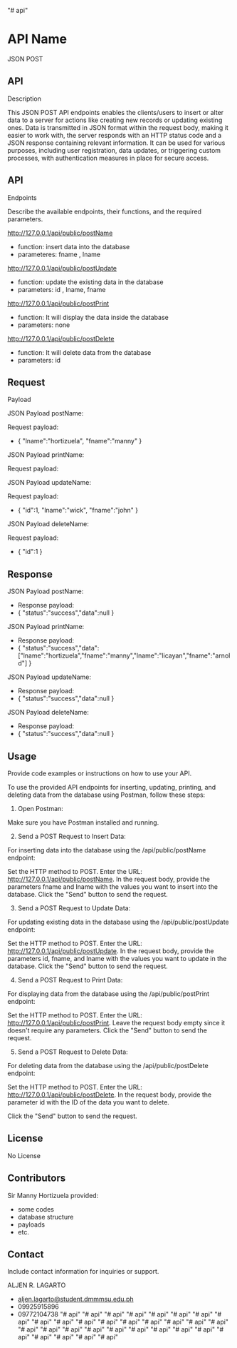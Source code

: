 "# api"

# API Name

JSON POST


 


## API
Description

This JSON POST API endpoints enables the clients/users to insert or alter data to a server for actions like creating new records or updating existing ones. Data is transmitted in JSON format within the request body, making it easier to work with, the server responds with an HTTP status code and a JSON response containing relevant information. It can be used for various purposes, including user registration, data updates, or triggering custom processes, with authentication measures in place for secure access. 




## API
Endpoints


Describe the
available endpoints, their functions, and the required parameters.

http://127.0.0.1/api/public/postName
- function: insert data into the database
- parameteres: fname , lname

http://127.0.0.1/api/public/postUpdate
- function: update the existing data in the database
- parameters: id , lname, fname

http://127.0.0.1/api/public/postPrint
- function: It will display the data inside the database
- parameters: none

http://127.0.0.1/api/public/postDelete
- function: It will delete data from the database
- parameters: id
 


## Request
Payload

JSON Payload postName:

Request payload:
- {
  "lname":"hortizuela",
   "fname":"manny"
}

 JSON Payload printName:
 
Request payload:

JSON Payload updateName:

Request payload:
- {
  "id":1,
  "lname":"wick",
   "fname":"john"
}

JSON Payload deleteName:

Request payload:
- {
  "id":1
}

## Response
JSON Payload postName:

- Response payload:
- {
         "status":"success","data":null
}

JSON Payload printName:

- Response payload:
- {
         "status":"success","data":["lname":"hortizuela","fname":"manny","lname":"licayan","fname":"arnold"]
}


JSON Payload updateName:

- Response payload:
- {
         "status":"success","data":null
}


JSON Payload deleteName:

- Response payload:
- {
         "status":"success","data":null
}



 


## Usage
Provide code
examples or instructions on how to use your API.

To use the provided API endpoints for inserting, updating, printing, and deleting data from the database using Postman, follow these steps:

1. Open Postman:

Make sure you have Postman installed and running.

2. Send a POST Request to Insert Data:

For inserting data into the database using the /api/public/postName endpoint:

Set the HTTP method to POST.
Enter the URL: http://127.0.0.1/api/public/postName.
In the request body, provide the parameters fname and lname with the values you want to insert into the database.
Click the "Send" button to send the request.


3. Send a POST Request to Update Data:

For updating existing data in the database using the /api/public/postUpdate endpoint:

Set the HTTP method to POST.
Enter the URL: http://127.0.0.1/api/public/postUpdate.
In the request body, provide the parameters id, fname, and lname with the values you want to update in the database.
Click the "Send" button to send the request.


4. Send a POST Request to Print Data:

For displaying data from the database using the /api/public/postPrint endpoint:

Set the HTTP method to POST.
Enter the URL: http://127.0.0.1/api/public/postPrint.
Leave the request body empty since it doesn't require any parameters.
Click the "Send" button to send the request.


5. Send a POST Request to Delete Data:

For deleting data from the database using the /api/public/postDelete endpoint:

Set the HTTP method to POST.
Enter the URL: http://127.0.0.1/api/public/postDelete.
In the request body, provide the parameter id with the ID of the data you want to delete.


Click the "Send" button to send the request.

 


## License

No License 


## Contributors

Sir Manny Hortizuela
provided:

- some codes
- database structure
- payloads
- etc.


## Contact
Include contact
information for inquiries or support.

ALJEN R. LAGARTO
- aljen.lagarto@student.dmmmsu.edu.ph
- 09925915896
- 09772104738
"# api" 
"# api" 
"# api" 
"# api" 
"# api" 
"# api" 
"# api" 
"# api" 
"# api" 
"# api" 
"# api" 
"# api" 
"# api" 
"# api" 
"# api" 
"# api" 
"# api" 
"# api" 
"# api" 
"# api" 
"# api" 
"# api" 
"# api" 
"# api" 
"# api" 
"# api" 
"# api" 
"# api" 
"# api" 
"# api" 
"# api" 
